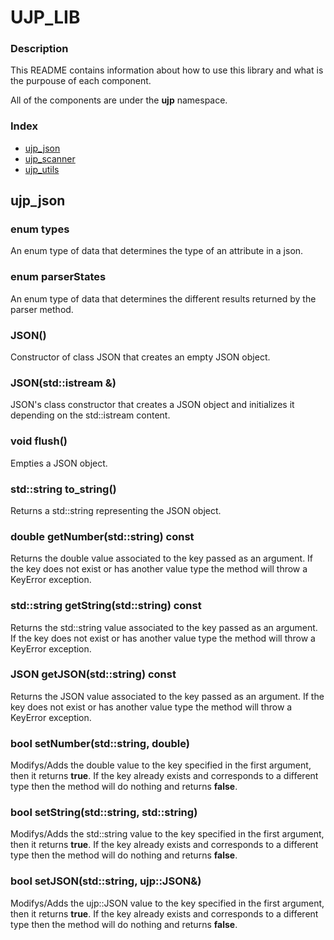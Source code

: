 # UJP_LIB

### Description

This README contains information about how to use this library and what 
is the purpouse of each component.

All of the components are under the **ujp** namespace.

### Index
-   [ujp_json](#item_one)
-   [ujp_scanner](#item_two)
-   [ujp_utils](#item_three)

<a id="item_one"></a>
## ujp_json

### enum types
An enum type of data that determines the type of an attribute in a json.

### enum parserStates
An enum type of data that determines the different results returned by the parser method.

### JSON()
Constructor of class JSON that creates an empty JSON object.

### JSON(std::istream &)
JSON's class constructor that creates a JSON object and initializes it depending on the std::istream content.

### void flush()
Empties a JSON object.

### std::string to_string()
Returns a std::string representing the JSON object.

### double getNumber(std::string) const
Returns the double value associated to the key passed as an argument. If the key does not exist or has another value type the method
will throw a KeyError exception.

### std::string getString(std::string) const
Returns the std::string value associated to the key passed as an argument. If the key does not exist or has another value type the method
will throw a KeyError exception.

### JSON getJSON(std::string) const
Returns the JSON value associated to the key passed as an argument. If the key does not exist or has another value type the method
will throw a KeyError exception.

### bool setNumber(std::string, double)
Modifys/Adds the double value to the key specified in the first argument, then it returns **true**. If the key already exists and corresponds to a different type
then the method will do nothing and returns **false**.

### bool setString(std::string, std::string)
Modifys/Adds the std::string value to the key specified in the first argument, then it returns **true**. If the key already exists and corresponds 
to a different type then the method will do nothing and returns **false**.

### bool setJSON(std::string, ujp::JSON&)
Modifys/Adds the ujp::JSON value to the key specified in the first argument, then it returns **true**. If the key already exists and corresponds to a different type
then the method will do nothing and returns **false**.